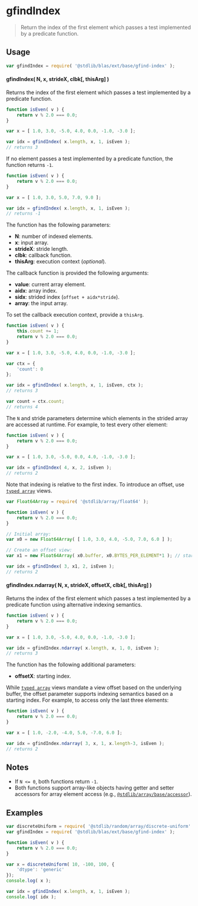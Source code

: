 <!--

@license Apache-2.0

Copyright (c) 2025 The Stdlib Authors.

Licensed under the Apache License, Version 2.0 (the "License");
you may not use this file except in compliance with the License.
You may obtain a copy of the License at

   http://www.apache.org/licenses/LICENSE-2.0

Unless required by applicable law or agreed to in writing, software
distributed under the License is distributed on an "AS IS" BASIS,
WITHOUT WARRANTIES OR CONDITIONS OF ANY KIND, either express or implied.
See the License for the specific language governing permissions and
limitations under the License.

-->

# gfindIndex

> Return the index of the first element which passes a test implemented by a predicate function.

<section class="usage">

## Usage

```javascript
var gfindIndex = require( '@stdlib/blas/ext/base/gfind-index' );
```

#### gfindIndex( N, x, strideX, clbk\[, thisArg] )

Returns the index of the first element which passes a test implemented by a predicate function.

```javascript
function isEven( v ) {
    return v % 2.0 === 0.0;
}

var x = [ 1.0, 3.0, -5.0, 4.0, 0.0, -1.0, -3.0 ];

var idx = gfindIndex( x.length, x, 1, isEven );
// returns 3
```

If no element passes a test implemented by a predicate function, the function returns `-1`.

```javascript
function isEven( v ) {
    return v % 2.0 === 0.0;
}

var x = [ 1.0, 3.0, 5.0, 7.0, 9.0 ];

var idx = gfindIndex( x.length, x, 1, isEven );
// returns -1
```

The function has the following parameters:

-   **N**: number of indexed elements.
-   **x**: input array.
-   **strideX**: stride length.
-   **clbk**: callback function.
-   **thisArg**: execution context (_optional_).

The callback function is provided the following arguments:

-   **value**: current array element.
-   **aidx**: array index.
-   **sidx**: strided index (`offset + aidx*stride`).
-   **array**: the input array.

To set the callback execution context, provide a `thisArg`.

```javascript
function isEven( v ) {
    this.count += 1;
    return v % 2.0 === 0.0;
}

var x = [ 1.0, 3.0, -5.0, 4.0, 0.0, -1.0, -3.0 ];

var ctx = {
    'count': 0
};

var idx = gfindIndex( x.length, x, 1, isEven, ctx );
// returns 3

var count = ctx.count;
// returns 4
```

The `N` and stride parameters determine which elements in the strided array are accessed at runtime. For example, to test every other element:

```javascript
function isEven( v ) {
    return v % 2.0 === 0.0;
}

var x = [ 1.0, 3.0, -5.0, 0.0, 4.0, -1.0, -3.0 ];

var idx = gfindIndex( 4, x, 2, isEven );
// returns 2
```

Note that indexing is relative to the first index. To introduce an offset, use [`typed array`][mdn-typed-array] views.

```javascript
var Float64Array = require( '@stdlib/array/float64' );

function isEven( v ) {
    return v % 2.0 === 0.0;
}

// Initial array:
var x0 = new Float64Array( [ 1.0, 3.0, 4.0, -5.0, 7.0, 6.0 ] );

// Create an offset view:
var x1 = new Float64Array( x0.buffer, x0.BYTES_PER_ELEMENT*1 ); // start at 2nd element

var idx = gfindIndex( 3, x1, 2, isEven );
// returns 2
```

#### gfindIndex.ndarray( N, x, strideX, offsetX, clbk\[, thisArg] )

Returns the index of the first element which passes a test implemented by a predicate function using alternative indexing semantics.

```javascript
function isEven( v ) {
    return v % 2.0 === 0.0;
}

var x = [ 1.0, 3.0, -5.0, 4.0, 0.0, -1.0, -3.0 ];

var idx = gfindIndex.ndarray( x.length, x, 1, 0, isEven );
// returns 3
```

The function has the following additional parameters:

-   **offsetX**: starting index.

While [`typed array`][mdn-typed-array] views mandate a view offset based on the underlying buffer, the offset parameter supports indexing semantics based on a starting index. For example, to access only the last three elements:

```javascript
function isEven( v ) {
    return v % 2.0 === 0.0;
}

var x = [ 1.0, -2.0, -4.0, 5.0, -7.0, 6.0 ];

var idx = gfindIndex.ndarray( 3, x, 1, x.length-3, isEven );
// returns 2
```

</section>

<!-- /.usage -->

<section class="notes">

## Notes

-   If `N <= 0`, both functions return `-1`.
-   Both functions support array-like objects having getter and setter accessors for array element access (e.g., [`@stdlib/array/base/accessor`][@stdlib/array/base/accessor]).

</section>

<!-- /.notes -->

<section class="examples">

## Examples

<!-- eslint no-undef: "error" -->

```javascript
var discreteUniform = require( '@stdlib/random/array/discrete-uniform' );
var gfindIndex = require( '@stdlib/blas/ext/base/gfind-index' );

function isEven( v ) {
    return v % 2.0 === 0.0;
}

var x = discreteUniform( 10, -100, 100, {
    'dtype': 'generic'
});
console.log( x );

var idx = gfindIndex( x.length, x, 1, isEven );
console.log( idx );
```

</section>

<!-- /.examples -->

<!-- Section to include cited references. If references are included, add a horizontal rule *before* the section. Make sure to keep an empty line after the `section` element and another before the `/section` close. -->

<section class="references">

</section>

<!-- /.references -->

<!-- Section for related `stdlib` packages. Do not manually edit this section, as it is automatically populated. -->

<section class="related">

</section>

<!-- /.related -->

<!-- Section for all links. Make sure to keep an empty line after the `section` element and another before the `/section` close. -->

<section class="links">

[mdn-typed-array]: https://developer.mozilla.org/en-US/docs/Web/JavaScript/Reference/Global_Objects/TypedArray

[@stdlib/array/base/accessor]: https://github.com/stdlib-js/array-base-accessor

</section>

<!-- /.links -->
